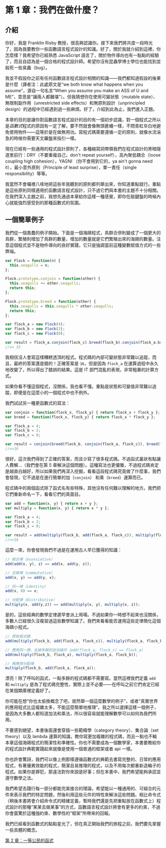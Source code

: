 # 第 1 章：我們在做什麼？

## 介紹

你好，我是 Franklin Risby 教授，很高興認識你。接下來我們將共度一段時光了，因為我要教你一些函數語言程式設計的知識。好了，關於我就介紹到這裡，你怎麼樣？我希望你已經熟悉 JavaScript 語言了，關於物件導向也有一點點的經驗了，而且自認為是一個合格的程式設計師。希望你沒有昆蟲學博士學位也能找到並殺死一些臭蟲（bug）。

我並不假設你之前有任何函數語言程式設計相關的知識——我們都知道假設的後果是什麼（譯者注：此處原文是“we both know what happens when you assume”，源自一句名言“When you assume you make an ASS of U and ME”，意思是“讓兩人都難堪”）。但我猜想你在使用可變狀態（mutable state）、無限制副作用（unrestricted side effects）和無原則設計（unprincipled design）的過程中已經遇到過一些麻煩。好了，介紹到此為止，我們進入正題。

本章的目的是讓你對函數語言程式設計的目的有一個初步認識，對一個程式之所以是*函數式*程式的原因有一定了解，要不然就會像無頭蒼蠅一樣，不問青紅皁白地避免使用物件——這等於是在做無用功。寫程式碼需要遵循一定的原則，就像水流湍急的時候你需要天文羅盤來指引一樣。

現在已經有一些通用的程式設計原則了，各種縮寫詞帶領我們在程式設計的黑暗隧道里前行：DRY（不要重複自己，don't repeat yourself），高內聚低耦合（loose coupling high cohesion），YAGNI （你不會用到它的，ya ain't gonna need it），最小意外原則（Principle of least surprise），單一責任（single responsibility）等等。

我當然不會囉裡八嗦地把這些年我聽到的原則都列舉出來，你知道重點就行。重點是這些原則同樣適用於函數語言程式設計，只不過它們與本書的主題不十分相關。在我們深入主題之前，我想先通過本章給你這樣一種感覺，即你在敲鍵盤的時候內心就能強烈感受到的那種函數式的氛圍。

<!--BREAK-->

## 一個簡單例子

我們從一個愚蠢的例子開始。下面是一個海鷗程式，鳥群合併則變成了一個更大的鳥群，繁殖則增加了鳥群的數量，增加的數量就是它們繁殖出來的海鷗的數量。注意這個程式並不是物件導向的良好實踐，它只是強調當前這種變數賦值方式的一些弊端。

```js
var Flock = function(n) {
  this.seagulls = n;
};

Flock.prototype.conjoin = function(other) {
  this.seagulls += other.seagulls;
  return this;
};

Flock.prototype.breed = function(other) {
  this.seagulls = this.seagulls * other.seagulls;
  return this;
};

var flock_a = new Flock(4);
var flock_b = new Flock(2);
var flock_c = new Flock(0);

var result = flock_a.conjoin(flock_c).breed(flock_b).conjoin(flock_a.breed(flock_b)).seagulls;
//=> 32
```

我相信沒人會寫這樣糟糕透頂的程式。程式碼的內部可變狀態非常難以追蹤，而且，最終的答案還是錯的！正確答案是 `16`，但是因為 `flock_a` 在運算過程中永久地改變了，所以得出了錯誤的結果。這是 IT 部門混亂的表現，非常粗暴的計算方式。

如果你看不懂這個程式，沒關係，我也看不懂。重點是狀態和可變值非常難以追蹤，即便是在這麼小的一個程式中也不例外。

我們試試另一種更函數式的寫法：

```js
var conjoin = function(flock_x, flock_y) { return flock_x + flock_y };
var breed = function(flock_x, flock_y) { return flock_x * flock_y };

var flock_a = 4;
var flock_b = 2;
var flock_c = 0;

var result = conjoin(breed(flock_b, conjoin(flock_a, flock_c)), breed(flock_a, flock_b));
//=>16
```

很好，這次我們得到了正確的答案，而且少寫了很多程式碼。不過函式巢狀有點讓人費解...（我們會在第 5 章解決這個問題）。這種寫法也更優雅，不過程式碼肯定是越直白越好，所以如果我們再深入挖掘，看看這段程式碼究竟做了什麼事，我們會發現，它不過是在進行簡單的加（`conjoin`） 和乘（`breed`）運算而已。

程式碼中的兩個函式除了函式名有些特殊，其他沒有任何難以理解的地方。我們把它們重新命名一下，看看它們的真面目。

```js
var add = function(x, y) { return x + y };
var multiply = function(x, y) { return x * y };

var flock_a = 4;
var flock_b = 2;
var flock_c = 0;

var result = add(multiply(flock_b, add(flock_a, flock_c)), multiply(flock_a, flock_b));
//=>16
```

這麼一來，你會發現我們不過是在運用古人早已獲得的知識：

```js
// 結合律（assosiative）
add(add(x, y), z) == add(x, add(y, z));

// 交換律（commutative）
add(x, y) == add(y, x);

// 同一律（identity）
add(x, 0) == x;

// 分配律（distributive）
multiply(x, add(y,z)) == add(multiply(x, y), multiply(x, z));
```

是的，這些經典的數學定律遲早會派上用場。不過如果你一時想不起來也沒關係，多數人已經很久沒複習過這些數學知識了。我們來看看能否運用這些定律簡化這個海鷗小程式。

```js
// 原有程式碼
add(multiply(flock_b, add(flock_a, flock_c)), multiply(flock_a, flock_b));

// 應用同一律，去掉多餘的加法操作（add(flock_a, flock_c) == flock_a）
add(multiply(flock_b, flock_a), multiply(flock_a, flock_b));

// 再應用分配律
multiply(flock_b, add(flock_a, flock_a));
```

漂亮！除了呼叫的函式，一點多餘的程式碼都不需要寫。當然這裡我們定義 `add` 和 `multiply` 是為了程式碼完整性，實際上並不必要——在呼叫之前它們肯定已經在某個類庫裡定義好了。

你可能在想“你也太偷換概念了吧，居然舉一個這麼數學的例子”，或者“真實世界的應用程式比這複雜太多，不能這麼簡單地推理”。我之所以選擇這樣一個例子，是因為大多數人都知道加法和乘法，所以很容易就能理解數學可以如何為我們所用。

不要感到絕望，本書後面還會穿插一些範疇學（category theory）、集合論（set theory）以及 lambda 運算的知識，教你寫更加複雜的程式碼，而且一點也不輸本章這個海鷗程式的簡潔性和準確性。你也不需要成為一個數學家，本書要教給你的程式設計典範實踐起來就像是使用一個普通的框架或者 api 一樣。

你也許會驚訝，我們可以像上例那樣遵循函數式的典範去書寫完整的、日常的應用程式，有著優異效能的程式，簡潔且易推理的程式，以及不用每次都重新造輪子的程式。如果你是罪犯，那違法對你來說是好事；但在本書中，我們希望能夠承認並遵守數學之法。

我們希望去踐行每一部分都能完美接合的理論，希望能以一種通用的、可組合的元件來表示我們的特定問題，然後利用這些元件的特性來解決這些問題。相比命令式（稍後本書將會介紹命令式的精確定義，暫時我們還是先把重點放在函數式上）程式設計的那種“某某去做某事”的方式，函數語言程式設計將會有更多的約束，不過你會震驚於這種強約束、數學性的“框架”所帶來的回報。

我們已經看到函數式的點點星光了，但在真正開始我們的旅程之前，我們要先掌握一些具體的概念。

[第 2 章：一等公民的函式](ch2.md)
